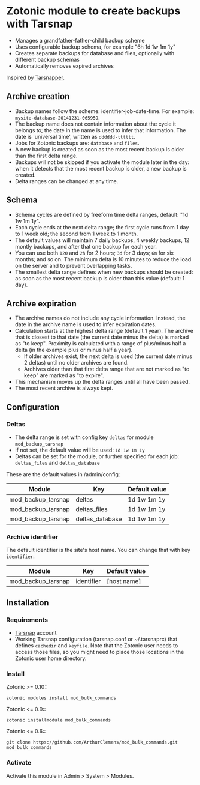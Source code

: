 # Zotonic module to create backups with Tarsnap

* Manages a grandfather-father-child backup scheme
* Uses configurable backup schema, for example "6h 1d 1w 1m 1y"
* Creates separate backups for database and files, optionally with different backup schemas
* Automatically removes expired archives

Inspired by [Tarsnapper](https://github.com/miracle2k/tarsnapper).


## Archive creation

* Backup names follow the scheme: identifier-job-date-time. For example: `mysite-database-20141231-065959`.
* The backup name does not contain information about the cycle it belongs to;  the date in the name is used to infer that information. The date is 'universal time', written as `dddddd-tttttt`.
* Jobs for Zotonic backups are: `database` and `files`.
* A new backup is created as soon as the most recent backup is older than the first delta range.
* Backups will not be skipped if you activate the module later in the day: when it detects that the most recent backup is older, a new backup is created.
* Delta ranges can be changed at any time.


## Schema

* Schema cycles are defined by freeform time delta ranges, default: "1d 1w 1m 1y".
* Each cycle ends at the next delta range; the first cycle runs from 1 day to 1 week old; the second from 1 week to 1 month.
* The default values will maintain 7 daily backups, 4 weekly backups, 12 montly backups, and after that one backup for each year.
* You can use  both `120` and `2h` for 2 hours; `3d` for 3 days; `6m` for six months; and so on. The minimum delta is 10 minutes to reduce the load on the server and to prevent overlapping tasks.
* The smallest delta range defines when new backups should be created: as soon as the most recent backup is older than this value (default: 1 day).


## Archive expiration

* The archive names do not include any cycle information. Instead, the date in the archive name is used to infer expiration dates. 
* Calculation starts at the highest delta range (default 1 year). The archive that is closest to that date (the current date minus the delta) is marked as "to keep". Proximity is calculated with a range of plus/minus half a delta (in the example plus or minus half a year).
  * If older archives exist, the next delta is used (the current date minus 2 deltas) until no older archives are found.
  * Archives older than that first delta range that are not marked as "to keep" are marked as "to expire".
* This mechanism moves up the delta ranges until all have been passed.
* The most recent archive is always kept.


## Configuration

### Deltas

* The delta range is set with config key `deltas` for module `mod_backup_tarsnap`
* If not set, the default value will be used: `1d 1w 1m 1y`
* Deltas can be set for the module, or further specified for each job: `deltas_files` and `deltas_database`

These are the default values in /admin/config:

| Module | Key | Default value |
|--------|-----|-------|
| mod_backup_tarsnap | deltas          | 1d 1w 1m 1y  |
| mod_backup_tarsnap | deltas_files    | 1d 1w 1m 1y  |
| mod_backup_tarsnap | deltas_database | 1d 1w 1m 1y  |

### Archive identifier

The default identifier is the site's host name. You can change that with key `identifier`:

| Module | Key | Default value |
|--------|-----|-------|
| mod_backup_tarsnap | identifier          | [host name]  |


## Installation

### Requirements

* [Tarsnap](https://www.tarsnap.com) account
* Working Tarsnap configuration (tarsnap.conf or ~/.tarsnaprc) that defines `cachedir` and `keyfile`. Note that the Zotonic user needs to access those files, so you might need to place those locations in the Zotonic user home directory.

### Install

Zotonic >= 0.10::

    zotonic modules install mod_bulk_commands
    
Zotonic <= 0.9::

    zotonic installmodule mod_bulk_commands
    
Zotonic <= 0.6::

    git clone https://github.com/ArthurClemens/mod_bulk_commands.git mod_bulk_commands

### Activate

Activate this module in Admin > System > Modules. 
